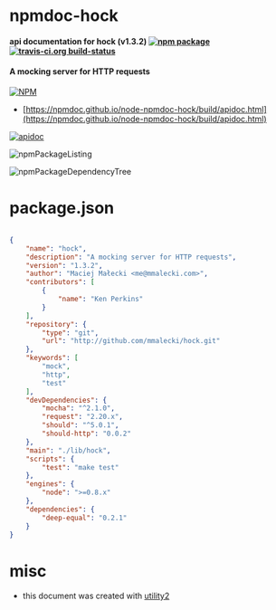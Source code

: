 # npmdoc-hock

#### api documentation for  hock (v1.3.2)  [![npm package](https://img.shields.io/npm/v/npmdoc-hock.svg?style=flat-square)](https://www.npmjs.org/package/npmdoc-hock) [![travis-ci.org build-status](https://api.travis-ci.org/npmdoc/node-npmdoc-hock.svg)](https://travis-ci.org/npmdoc/node-npmdoc-hock)

#### A mocking server for HTTP requests

[![NPM](https://nodei.co/npm/hock.png?downloads=true&downloadRank=true&stars=true)](https://www.npmjs.com/package/hock)

- [https://npmdoc.github.io/node-npmdoc-hock/build/apidoc.html](https://npmdoc.github.io/node-npmdoc-hock/build/apidoc.html)

[![apidoc](https://npmdoc.github.io/node-npmdoc-hock/build/screenCapture.buildCi.browser.%252Ftmp%252Fbuild%252Fapidoc.html.png)](https://npmdoc.github.io/node-npmdoc-hock/build/apidoc.html)

![npmPackageListing](https://npmdoc.github.io/node-npmdoc-hock/build/screenCapture.npmPackageListing.svg)

![npmPackageDependencyTree](https://npmdoc.github.io/node-npmdoc-hock/build/screenCapture.npmPackageDependencyTree.svg)



# package.json

```json

{
    "name": "hock",
    "description": "A mocking server for HTTP requests",
    "version": "1.3.2",
    "author": "Maciej Małecki <me@mmalecki.com>",
    "contributors": [
        {
            "name": "Ken Perkins"
        }
    ],
    "repository": {
        "type": "git",
        "url": "http://github.com/mmalecki/hock.git"
    },
    "keywords": [
        "mock",
        "http",
        "test"
    ],
    "devDependencies": {
        "mocha": "^2.1.0",
        "request": "2.20.x",
        "should": "^5.0.1",
        "should-http": "0.0.2"
    },
    "main": "./lib/hock",
    "scripts": {
        "test": "make test"
    },
    "engines": {
        "node": ">=0.8.x"
    },
    "dependencies": {
        "deep-equal": "0.2.1"
    }
}
```



# misc
- this document was created with [utility2](https://github.com/kaizhu256/node-utility2)
